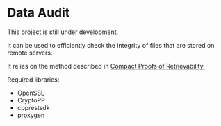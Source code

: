 # Data Audit

This project is still under development.

It can be used to efficiently check the integrity of files that are stored on remote
servers. 

It relies on the method described in [Compact Proofs of Retrievability.](https://cseweb.ucsd.edu/~hovav/dist/verstore.pdf)

Required libraries:
* OpenSSL
* CryptoPP
* cpprestsdk
* proxygen
